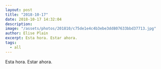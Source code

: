 ```yaml
---
layout: post
title: "2018-10-17"
date: 2018-10-17 14:32:04
description: 
image: "/assets/photos/201810/c75de1e4c4b3ebe3dd807633bbd37713.jpg"
author: Elise Plain
excerpt: Esta hora. Estar ahora.
tags: 
  - all
---
```


Esta hora. Estar ahora.
<p></p>
